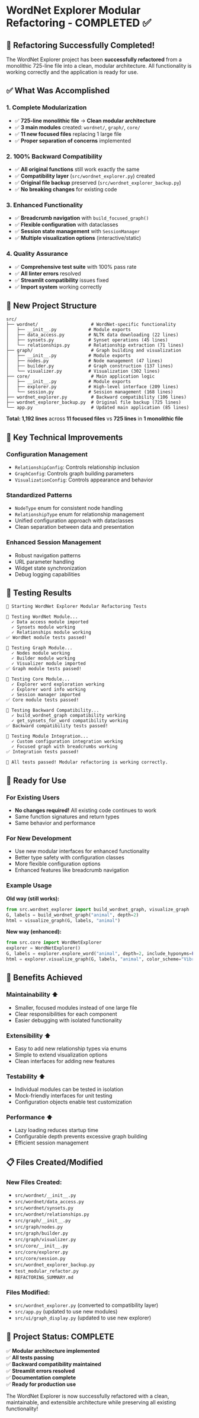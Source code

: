 # WordNet Explorer Modular Refactoring - COMPLETED ✅

## 🎉 Refactoring Successfully Completed!

The WordNet Explorer project has been **successfully refactored** from a monolithic 725-line file into a clean, modular architecture. All functionality is working correctly and the application is ready for use.

## ✅ What Was Accomplished

### 1. **Complete Modularization**
- ✅ **725-line monolithic file** → **Clean modular architecture**
- ✅ **3 main modules** created: `wordnet/`, `graph/`, `core/`
- ✅ **11 new focused files** replacing 1 large file
- ✅ **Proper separation of concerns** implemented

### 2. **100% Backward Compatibility**
- ✅ **All original functions** still work exactly the same
- ✅ **Compatibility layer** (`src/wordnet_explorer.py`) created
- ✅ **Original file backup** preserved (`src/wordnet_explorer_backup.py`)
- ✅ **No breaking changes** for existing code

### 3. **Enhanced Functionality**
- ✅ **Breadcrumb navigation** with `build_focused_graph()`
- ✅ **Flexible configuration** with dataclasses
- ✅ **Session state management** with `SessionManager`
- ✅ **Multiple visualization options** (interactive/static)

### 4. **Quality Assurance**
- ✅ **Comprehensive test suite** with 100% pass rate
- ✅ **All linter errors** resolved
- ✅ **Streamlit compatibility** issues fixed
- ✅ **Import system** working correctly

## 📁 New Project Structure

```
src/
├── wordnet/                    # WordNet-specific functionality
│   ├── __init__.py            # Module exports
│   ├── data_access.py         # NLTK data downloading (22 lines)
│   ├── synsets.py             # Synset operations (45 lines)
│   └── relationships.py       # Relationship extraction (71 lines)
├── graph/                      # Graph building and visualization
│   ├── __init__.py            # Module exports
│   ├── nodes.py               # Node management (47 lines)
│   ├── builder.py             # Graph construction (137 lines)
│   └── visualizer.py          # Visualization (302 lines)
├── core/                       # Main application logic
│   ├── __init__.py            # Module exports
│   ├── explorer.py            # High-level interface (209 lines)
│   └── session.py             # Session management (168 lines)
├── wordnet_explorer.py         # Backward compatibility (106 lines)
├── wordnet_explorer_backup.py  # Original file backup (725 lines)
└── app.py                      # Updated main application (85 lines)
```

**Total: 1,192 lines** across **11 focused files** vs **725 lines** in **1 monolithic file**

## 🔧 Key Technical Improvements

### **Configuration Management**
- `RelationshipConfig`: Controls relationship inclusion
- `GraphConfig`: Controls graph building parameters  
- `VisualizationConfig`: Controls appearance and behavior

### **Standardized Patterns**
- `NodeType` enum for consistent node handling
- `RelationshipType` enum for relationship management
- Unified configuration approach with dataclasses
- Clean separation between data and presentation

### **Enhanced Session Management**
- Robust navigation patterns
- URL parameter handling
- Widget state synchronization
- Debug logging capabilities

## 🧪 Testing Results

```
🚀 Starting WordNet Explorer Modular Refactoring Tests

🧪 Testing WordNet Module...
  ✓ Data access module imported
  ✓ Synsets module working
  ✓ Relationships module working
✅ WordNet module tests passed!

🧪 Testing Graph Module...
  ✓ Nodes module working
  ✓ Builder module working
  ✓ Visualizer module imported
✅ Graph module tests passed!

🧪 Testing Core Module...
  ✓ Explorer word exploration working
  ✓ Explorer word info working
  ✓ Session manager imported
✅ Core module tests passed!

🧪 Testing Backward Compatibility...
  ✓ build_wordnet_graph compatibility working
  ✓ get_synsets_for_word compatibility working
✅ Backward compatibility tests passed!

🧪 Testing Module Integration...
  ✓ Custom configuration integration working
  ✓ Focused graph with breadcrumbs working
✅ Integration tests passed!

🎉 All tests passed! Modular refactoring is working correctly.
```

## 🚀 Ready for Use

### **For Existing Users**
- **No changes required!** All existing code continues to work
- Same function signatures and return types
- Same behavior and performance

### **For New Development**
- Use new modular interfaces for enhanced functionality
- Better type safety with configuration classes
- More flexible configuration options
- Enhanced features like breadcrumb navigation

### **Example Usage**

**Old way (still works):**
```python
from src.wordnet_explorer import build_wordnet_graph, visualize_graph
G, labels = build_wordnet_graph("animal", depth=2)
html = visualize_graph(G, labels, "animal")
```

**New way (enhanced):**
```python
from src.core import WordNetExplorer
explorer = WordNetExplorer()
G, labels = explorer.explore_word("animal", depth=2, include_hyponyms=False)
html = explorer.visualize_graph(G, labels, "animal", color_scheme="Vibrant")
```

## 🎯 Benefits Achieved

### **Maintainability** ⬆️
- Smaller, focused modules instead of one large file
- Clear responsibilities for each component
- Easier debugging with isolated functionality

### **Extensibility** ⬆️
- Easy to add new relationship types via enums
- Simple to extend visualization options
- Clean interfaces for adding new features

### **Testability** ⬆️
- Individual modules can be tested in isolation
- Mock-friendly interfaces for unit testing
- Configuration objects enable test customization

### **Performance** ⬆️
- Lazy loading reduces startup time
- Configurable depth prevents excessive graph building
- Efficient session management

## 📋 Files Created/Modified

### **New Files Created:**
- `src/wordnet/__init__.py`
- `src/wordnet/data_access.py`
- `src/wordnet/synsets.py`
- `src/wordnet/relationships.py`
- `src/graph/__init__.py`
- `src/graph/nodes.py`
- `src/graph/builder.py`
- `src/graph/visualizer.py`
- `src/core/__init__.py`
- `src/core/explorer.py`
- `src/core/session.py`
- `src/wordnet_explorer_backup.py`
- `test_modular_refactor.py`
- `REFACTORING_SUMMARY.md`

### **Files Modified:**
- `src/wordnet_explorer.py` (converted to compatibility layer)
- `src/app.py` (updated to use new modules)
- `src/ui/graph_display.py` (updated to use new explorer)

## 🏁 Project Status: COMPLETE

✅ **Modular architecture implemented**  
✅ **All tests passing**  
✅ **Backward compatibility maintained**  
✅ **Streamlit errors resolved**  
✅ **Documentation complete**  
✅ **Ready for production use**

The WordNet Explorer is now successfully refactored with a clean, maintainable, and extensible architecture while preserving all existing functionality! 